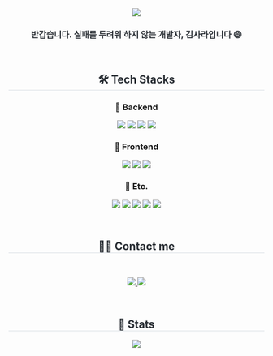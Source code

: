 <div align="center">
  <img src="https://capsule-render.vercel.app/api?type=waving&color=auto&height=180&text=Hi!%20I'm%20Sarah%20👋&animation=&fontColor=ffffff&fontSize=40" />
</div>

<div align="center"> 
<h3 style="color: #282d33;">
  반갑습니다. 실패를 두려워 하지 않는 개발자, 김사라입니다 😄
</h3>
</div> <br>

<div align="center">
  <h2 style="border-bottom: 1px solid #d8dee4; color: #282d33;"> 🛠️ Tech Stacks </h2> 

  <h3>📌 Backend</h3>
  <p>
    <img src="https://img.shields.io/badge/Java-007396?style=for-the-badge&logo=Java&logoColor=white"/>
    <img src="https://img.shields.io/badge/Spring Boot-6DB33F?style=for-the-badge&logo=SpringBoot&logoColor=white"/>
    <img src="https://img.shields.io/badge/Spring-6DB33F?style=for-the-badge&logo=Spring&logoColor=white"/>
    <img src="https://img.shields.io/badge/MySQL-4479A1?style=for-the-badge&logo=MySQL&logoColor=white"/>
  </p>

  <h3>🎨 Frontend</h3>
  <p>
    <img src="https://img.shields.io/badge/HTML5-E34F26?style=for-the-badge&logo=HTML5&logoColor=white"/>
    <img src="https://img.shields.io/badge/Javascript-F7DF1E?style=for-the-badge&logo=Javascript&logoColor=white"/>
    <img src="https://img.shields.io/badge/Tailwind CSS-06B6D4?style=for-the-badge&logo=TailwindCSS&logoColor=white"/>
  </p>

  <h3>🔧 Etc.</h3>
  <p>
    <img src="https://img.shields.io/badge/Figma-F24E1E?style=for-the-badge&logo=Figma&logoColor=white"/>
    <img src="https://img.shields.io/badge/Git-F05032?style=for-the-badge&logo=Git&logoColor=white"/>
    <img src="https://img.shields.io/badge/Notion-000000?style=for-the-badge&logo=Notion&logoColor=white"/>
    <img src="https://img.shields.io/badge/Vercel-000000?style=for-the-badge&logo=Vercel&logoColor=white"/>
    <img src="https://img.shields.io/badge/C-A8B9CC?style=for-the-badge&logo=C&logoColor=white"/>
  </p>
</div> <br>

<div align="center">
  <h2 style="border-bottom: 1px solid #d8dee4; color: #282d33;"> 🧑‍💻 Contact me </h2> 
  <br/>
  <p>
    <a href="mailto:kimssirr@naver.com">
      <img src="https://img.shields.io/badge/Gmail-EA4335?style=for-the-badge&logo=Gmail&logoColor=white">
    </a>
    <a href="https://hissic.tistory.com/">
      <img src="https://img.shields.io/badge/Tistory-000000?style=for-the-badge&logo=Tistory&logoColor=white">
    </a>
  </p>
</div> <br>

<div align="center"> 
  <h2 style="border-bottom: 1px solid #d8dee4; color: #282d33;"> 🏅 Stats </h2> 
  <p>
    <img src="https://github-readme-stats.vercel.app/api/top-langs/?username=kimssirr&layout=compact&bg_color=180,000000,&title_color=000000&text_color=000000" />
  </p>
</div>
